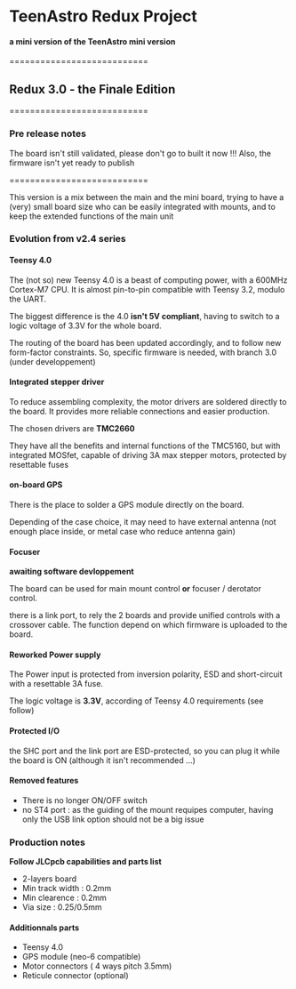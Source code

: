 # TeenAstro Redux Project
#### a mini version of the TeenAstro mini version
===========================

## Redux 3.0 - the Finale Edition


===========================
### Pre release notes
The board isn't still validated, please don't go to built it now !!!
Also, the firmware isn't yet ready to publish

===========================

This version is a mix between the main and the mini board, trying to have a (very) small board size who can be easily integrated with mounts, and to keep the extended functions of the main unit

### Evolution from v2.4 series

#### Teensy 4.0
The (not so) new Teensy 4.0 is a beast of computing power, with a 600MHz Cortex-M7 CPU.
It is almost pin-to-pin compatible with Teensy 3.2, modulo the UART.

The biggest difference is the 4.0 **isn't 5V compliant**, having to switch to a  logic voltage of 3.3V for the whole board.

The routing of the board has been updated accordingly, and to follow new form-factor constraints. So, specific firmware is needed, with branch 3.0 (under developpement)

#### Integrated stepper driver
To reduce assembling complexity, the motor drivers are soldered directly to the board.
It provides more reliable connections and easier production.

The chosen drivers are **TMC2660**

They have all the benefits and internal functions of the TMC5160, but with integrated MOSfet, capable of driving 3A max stepper motors, protected by resettable fuses

#### on-board GPS
There is the place to solder a GPS module directly on the board.

Depending of the case choice, it may need to have external antenna (not enough place inside, or metal case who reduce antenna gain)

#### Focuser
**awaiting software devloppement**

The board can be used for main mount control **or** focuser / derotator control.

there is a link port, to rely the 2 boards and provide unified controls with a crossover cable.
The function depend on which firmware is uploaded to the board.

#### Reworked Power supply
The Power input is protected from inversion polarity, ESD and short-circuit with a resettable 3A fuse.

The logic voltage is **3.3V**, according of Teensy 4.0 requirements (see follow)

#### Protected I/O
the SHC port and the link port are ESD-protected, so you can plug it while the board is ON (although it isn't recommended ...)

#### Removed features
* There is no longer ON/OFF switch
* no ST4 port : as the guiding of the mount requipes computer, having only the USB link option should not be a big issue



### Production notes

**Follow JLCpcb capabilities and parts list**

* 2-layers board
* Min track width : 0.2mm
* Min clearence : 0.2mm
* Via size : 0.25/0.5mm

#### Additionnals parts
* Teensy 4.0
* GPS module (neo-6 compatible)
* Motor connectors ( 4 ways pitch 3.5mm)
* Reticule connector (optional)